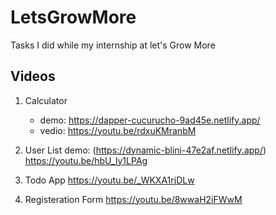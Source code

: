 # LetsGrowMore

Tasks I did while my internship at let's Grow More

## Videos

1. Calculator
   - demo: https://dapper-cucurucho-9ad45e.netlify.app/  
   - vedio: https://youtu.be/rdxuKMranbM  

2. User List
   demo: (https://dynamic-blini-47e2af.netlify.app/)
  https://youtu.be/hbU_Iy1LPAg

4. Todo App
  https://youtu.be/_WKXA1rjDLw

5. Registeration Form
  https://youtu.be/8wwaH2iFWwM
